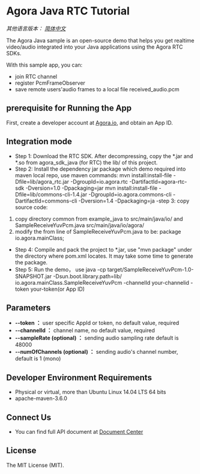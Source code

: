 # Agora Java RTC Tutorial

*其他语言版本： [简体中文](README.zh.md)*

The Agora Java sample is an open-source demo that helps you get realtime video/audio integrated into your Java applications using the Agora RTC SDKs.

With this sample app, you can:
- join RTC channel
- register PcmFrameObserver
- save remote users'audio frames to a local file received_audio.pcm

## prerequisite for Running the App
First, create a developer account at [Agora.io](https://dashboard.agora.io/signin/), and obtain an App ID.

## Integration mode
- Step 1: Download the RTC SDK. After decompressing, copy the *.jar and *.so from agora_sdk_java (for RTC) the lib/ of this project.
- Step 2: Install the dependency jar package which demo required into maven local repo, use maven commands:
mvn install:install-file -Dfile=lib/agora_rtc.jar -DgroupId=io.agora.rtc  -DartifactId=agora-rtc-sdk -Dversion=1.0 -Dpackaging=jar
mvn install:install-file -Dfile=lib/commons-cli-1.4.jar -DgroupId=io.agora.commons-cli -DartifactId=commons-cli -Dversion=1.4 -Dpackaging=ja
-step 3: copy source code:
 1. copy directory common from example_java to src/main/java/io/ and SampleReceiveYuvPcm.java  src/main/java/io/agora/
 2. modify the from line of SampleReceiveYuvPcm.java to be: package io.agora.mainClass;

- Step 4: Compile and pack the project to *.jar, use "mvn package" under the directory where pom.xml locates. It may take some time to generate the package.
- Step 5: Run the demo， use 
java -cp target/SampleReceiveYuvPcm-1.0-SNAPSHOT.jar -Dsun.boot.library.path=lib/ io.agora.mainClass.SampleReceiveYuvPcm -channelId your-channelid -token your-token(or App ID) 

## Parameters
* **--token ：** user specific AppId or token, no default value, required
* **--channelId ：** channel name, no default value, required
* **--sampleRate (optional) ：**  sending audio sampling rate default is 48000
* **--numOfChannels (optional) ：** sending audio's channel number, default is 1 (mono)

## Developer Environment Requirements
- Physical or virtual, more than Ubuntu Linux 14.04 LTS 64 bits
- apache-maven-3.6.0

## Connect Us
- You can find full API document at [Document Center](https://docs.agora.io/en/)

## License
The MIT License (MIT).
